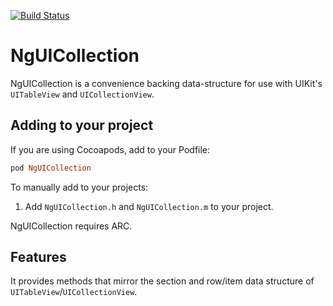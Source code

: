 [![Build Status](https://travis-ci.org/meiwin/NgUICollection.svg)](https://travis-ci.org/meiwin/NgUICollection)

# NgUICollection

NgUICollection is a convenience backing data-structure for use with UIKit's `UITableView` and `UICollectionView`.

## Adding to your project

If you are using Cocoapods, add to your Podfile:

```ruby
pod NgUICollection
```

To manually add to your projects:

1. Add `NgUICollection.h` and `NgUICollection.m` to your project.

NgUICollection requires ARC.

## Features

It provides methods that mirror the section and row/item data structure of `UITableView`/`UICollectionView`.
